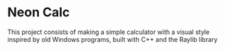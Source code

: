 <h1>Neon Calc</h1>
This project consists of making a simple calculator with a visual style inspired by old Windows programs, built with C++ and the Raylib library 
